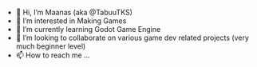 - 👋 Hi, I’m Maanas (aka @TabuuTKS) 
- 👀 I’m interested in Making Games
- 🌱 I’m currently learning Godot Game Engine
- 💞️ I’m looking to collaborate on various game dev related projects (very much beginner level) 
- 📫 How to reach me ...

<!---
TabuuTKS/TabuuTKS is a ✨ special ✨ repository because its `README.md` (this file) appears on your GitHub profile.
You can click the Preview link to take a look at your changes.
--->
